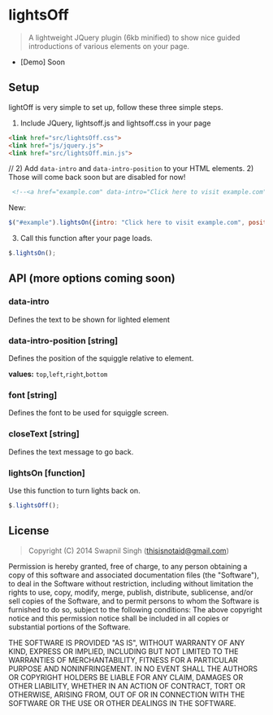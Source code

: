 # lightsOff

> A lightweight JQuery plugin (6kb minified) to show nice guided introductions of various elements on your page.

 - [Demo] Soon

## Setup

lightOff is very simple to set up, follow these three simple steps.

1) Include JQuery, lightsoff.js and lightsoff.css in your page

```html
<link href="src/lightsOff.css">
<link href="js/jquery.js">
<link href="src/lightsOff.min.js">
````

// 2) Add `data-intro` and `data-intro-position` to your HTML elements.
2) Those will come back soon but are disabled for now!
```html
 <!--<a href="example.com" data-intro="Click here to visit example.com" data-intro-position="top">example.com</a> -->
```

New:

```javascript
$("#example").lightsOn({intro: "Click here to visit example.com", position: "top"});
```


3) Call this function after your page loads.

```javascript
$.lightsOn();
```

## API (more options coming soon)

### data-intro

Defines the text to be shown for lighted element

### data-intro-position [string]

Defines the position of the squiggle relative to element.

**values:** `top`,`left`,`right`,`bottom`

### font [string]

Defines the font to be used for squiggle screen.

### closeText [string]

Defines the text message to go back.

### lightsOn [function]

Use this function to turn lights back on.

```javascript
$.lightsOff();
```

## License
> Copyright (C) 2014 Swapnil Singh (thisisnotaid@gmail.com)

Permission is hereby granted, free of charge, to any person obtaining a copy of this software and associated
documentation files (the "Software"), to deal in the Software without restriction, including without limitation
the rights to use, copy, modify, merge, publish, distribute, sublicense, and/or sell copies of the Software,
and to permit persons to whom the Software is furnished to do so, subject to the following conditions:
The above copyright notice and this permission notice shall be included in all copies or substantial portions
of the Software.

THE SOFTWARE IS PROVIDED "AS IS", WITHOUT WARRANTY OF ANY KIND, EXPRESS OR IMPLIED, INCLUDING BUT NOT LIMITED
TO THE WARRANTIES OF MERCHANTABILITY, FITNESS FOR A PARTICULAR PURPOSE AND NONINFRINGEMENT. IN NO EVENT SHALL
THE AUTHORS OR COPYRIGHT HOLDERS BE LIABLE FOR ANY CLAIM, DAMAGES OR OTHER LIABILITY, WHETHER IN AN ACTION OF
CONTRACT, TORT OR OTHERWISE, ARISING FROM, OUT OF OR IN CONNECTION WITH THE SOFTWARE OR THE USE OR OTHER DEALINGS
IN THE SOFTWARE.
